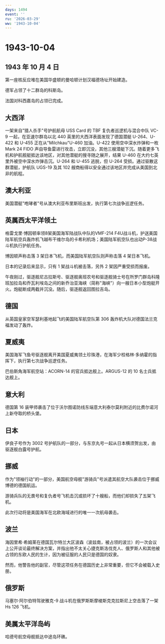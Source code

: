 ```yaml
---
days: 1494
event: ''
ru: '2026-03-29'
ww: '1943-10-04'
---
```


# 1943-10-04

## 1943 年 10 月 4 日

第一座核反应堆在美国华盛顿的曼哈顿计划汉福德场址开始建造。

德军占领了十二群岛的科斯岛。

法国对科西嘉岛的占领已完成。

## 大西洋

一架来自"猎人杀手"号护航航母 USS Card 的 TBF 复仇者巡逻机与混合中队 VC-9
一起，在亚速尔群岛以北 440 英里的大西洋表面发现了德国潜艇 U-264、U-422
和 U-455 正在从"Milchkau"U-460 加油。U-422 使用空中深水炸弹和一枚 Mark
24 FIDO
声自导鱼雷进行攻击，立即沉没，其他三艘潜艇下沉。随着更多飞机和护航舰艇抵达该地区，对其他潜艇的搜寻随之展开，结果
U-460 在大约七英里外被空中深水炸弹击沉。U-264 和 U-455 逃脱，但 U-264
受损。通过驱散这群潜艇，护航队 UGS-19 及其 102
艘商船得以安全通过该地区并完成从美国到北非的航程。

## 澳大利亚

美国潜艇"咆哮者"号从澳大利亚布里斯班出发，执行第七次战争巡逻任务。

## 英属西太平洋领土

格雷戈里·博因顿率领8架美国海军陆战队中队的VMF-214
F4U战斗机，护送美国陆军航空兵轰炸机飞越布干维尔岛的卡希利机场；美国陆军航空队也出动P-38战斗机执行护航任务。

博因顿声称击落 3 架日本飞机，而美国陆军航空队则声称击落 4 架日本飞机。

日本的记录后来显示，只有 1 架战斗机被击落，另外 2 架因严重受损而报废。

午夜刚过，驱逐舰尼古拉斯号、驱逐舰奥班农号和驱逐舰骑士号在所罗门群岛科隆班加拉岛和乔瓦利埃岛之间的新乔治亚海峡（简称"海峡"）向一艘日本小型炮艇开火。炮艇断成两截并沉没。随后，驱逐舰返回图拉吉岛。

## 德国

从英国皇家空军瑟利基地起飞的美国陆军航空队第 306
轰炸机大队对德国法兰克福发动了轰炸。

## 夏威夷

美国海军飞鱼号驱逐舰离开美国夏威夷领土珍珠港，在海军少校格林·多纳霍的指挥下，执行第七次战争巡逻任务。

巴伯斯角海军航空站：ACORN-14 的官兵抵达舰上。ARGUS-12 的 10
名士兵抵达舰上。

## 意大利

德国第 16
装甲师袭击了位于沃尔图诺防线东端意大利泰尔莫利附近的比费尔诺河上新夺取的桥头堡。

## 日本

伊良子号作为 3002
号护航队的一部分，与东京丸号一起从日本横须贺出发，由驱逐舰白露号护航。

## 挪威

作为"领袖行动"的一部分，美国航空母舰"游骑兵"号派遣其航空大队袭击位于挪威博德的德国航运。

游骑兵队的无畏号和复仇者号飞机击沉或损坏了十艘船，而他们却损失了五架飞机。

此次行动将是美国海军在北欧海域进行的唯一一次航母袭击。

## 波兰

海因里希·希姆莱在德国瓦尔特兰大区波森（波兹南，被占领的波兰）的一次会议上公开谈论最终解决方案，并指出他不太关心捷克斯洛伐克人、俄罗斯人和其他被占领的东欧人民的生计，因为被征服的人民只是德国的奴隶。

然而，他警告他的副官，尽管这项任务在德国历史上非常重要，但它不会被载入史册。

## 俄罗斯

马塞尔·阿尔伯特驾驶雅克-9 战斗机在俄罗斯斯摩棱斯克克拉斯尼上空击落了一架
Hs 126 飞机。

## 美属太平洋岛屿

哈德号航空母舰抵达中途岛环礁。